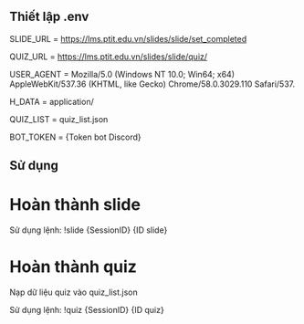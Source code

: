 ## Thiết lập .env
SLIDE_URL = https://lms.ptit.edu.vn/slides/slide/set_completed

QUIZ_URL = https://lms.ptit.edu.vn/slides/slide/quiz/

USER_AGENT = Mozilla/5.0 (Windows NT 10.0; Win64; x64) AppleWebKit/537.36 (KHTML, like Gecko) Chrome/58.0.3029.110 Safari/537.

H_DATA = application/

QUIZ_LIST = quiz_list.json

BOT_TOKEN = {Token bot Discord}


## Sử dụng

# Hoàn thành slide

Sử dụng lệnh:
  !slide {SessionID} {ID slide}

# Hoàn thành quiz

Nạp dữ liệu quiz vào quiz_list.json

Sử dụng lệnh:
 !quiz {SessionID} {ID quiz}
